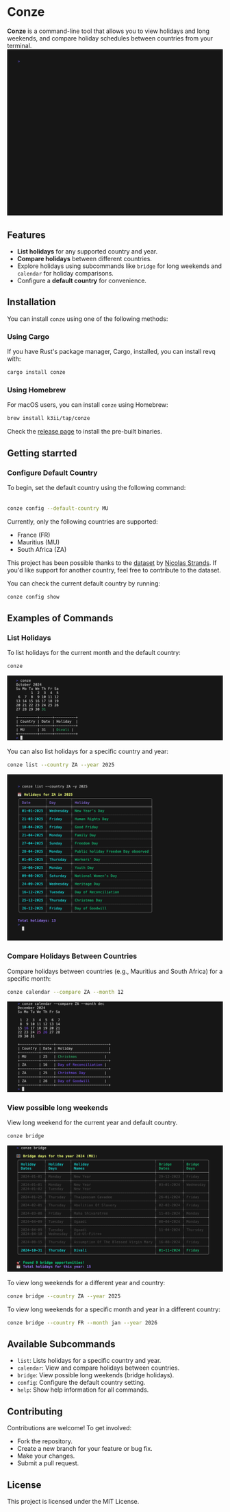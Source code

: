# Conze

**Conze** is a command-line tool that allows you to view holidays and long weekends, and compare holiday schedules between countries from your terminal.  
![demo](./assets/conze.gif)
## Features

- **List holidays** for any supported country and year.
- **Compare holidays** between different countries.
- Explore holidays using subcommands like `bridge` for long weekends and `calendar` for holiday comparisons.
- Configure a **default country** for convenience.

## Installation
You can install `conze` using one of the following methods:

### Using Cargo

If you have Rust's package manager, Cargo, installed, you can install revq with:

```bash
cargo install conze
```

### Using Homebrew

For macOS users, you can install `conze` using Homebrew:

```bash
brew install k3ii/tap/conze

```

Check the [release page](https://github.com/k3ii/conze/releases) to install the pre-built binaries.

## Getting starrted

### Configure Default Country

To begin, set the default country using the following command:

```bash

conze config --default-country MU
```

Currently, only the following countries are supported:
* France (FR)
* Mauritius (MU)
* South Africa (ZA)

This project has been possible thanks to the [dataset](https://github.com/nicolasstrands/data-konzer) by [Nicolas Strands](https://github.com/nicolasstrands). If you'd like support for another country, feel free to contribute to the dataset.

You can check the current default country by running:
```bash
conze config show
```


## Examples of Commands

### List Holidays

To list holidays for the current month and the default country:
```bash
conze
```
![conze](./assets/conze.png)

You can also list holidays for a specific country and year:

```bash
conze list --country ZA --year 2025
```
![list](./assets/list.png)

### Compare Holidays Between Countries

Compare holidays between countries (e.g., Mauritius and South Africa) for a specific month:
```bash
conze calendar --compare ZA --month 12
```
![compare](./assets/cal-cmp.png)
### View possible long weekends

View long weekend for the current year and default country.

```bash
conze bridge 
```
![bridge](./assets/bridge.png)

To view long weekends for a different year and country:
```bash
conze bridge --country ZA --year 2025 
```

To view long weekends for a specific month and year in a different country:
```bash
conze bridge --country FR --month jan --year 2026 
```


## Available Subcommands

 * `list`: Lists holidays for a specific country and year.
 * `calendar`: View and compare holidays between countries.
 * `bridge`: View possible long weekends (bridge holidays).
 * `config`: Configure the default country setting.
 * `help`: Show help information for all commands.

## Contributing

Contributions are welcome! To get involved:

 *  Fork the repository.
 *  Create a new branch for your feature or bug fix.
 *  Make your changes.
 *  Submit a pull request.


## License

This project is licensed under the MIT License.

